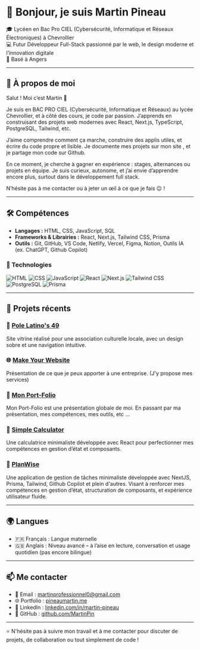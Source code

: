 # 👋 Bonjour, je suis Martin Pineau

🎓 Lycéen en Bac Pro CIEL (Cybersécurité, Informatique et Réseaux Électroniques) à Chevrollier  
💻 Futur Développeur Full-Stack passionné par le web, le design moderne et l’innovation digitale  
📍 Basé à Angers

---

## 🚀 À propos de moi

Salut ! Moi c’est Martin 👋

Je suis en BAC PRO CIEL (Cybersécurité, Informatique et Réseaux) au lycée Chevrollier, et à côté des cours, je code par passion. J’apprends en construisant des projets web modernes avec React, Next.js, TypeScript, PostgreSQL, Tailwind, etc. 

J’aime comprendre comment ça marche, construire des applis utiles, et écrire du code propre et lisible. Je documente mes projets sur mon site , et je partage mon code sur Github.

En ce moment, je cherche à gagner en expérience : stages, alternances ou projets en équipe. Je suis curieux, autonome, et j’ai envie d’apprendre encore plus, surtout dans le développement full stack.

N’hésite pas à me contacter ou à jeter un œil à ce que je fais 😉 !

---

## 🛠️ Compétences

- **Langages :** HTML, CSS, JavaScript, SQL  
- **Frameworks & Librairies :** React, Next.js, Tailwind CSS, Prisma 
- **Outils :** Git, GitHub, VS Code, Netlify, Vercel, Figma, Notion, Outils IA (ex. ChatGPT, Github Copilot)

### 🔧 Technologies

![HTML](https://img.shields.io/badge/HTML5-E34F26?style=for-the-badge&logo=html5&logoColor=white)
![CSS](https://img.shields.io/badge/CSS3-1572B6?style=for-the-badge&logo=css3&logoColor=white)
![JavaScript](https://img.shields.io/badge/JavaScript-F7DF1E?style=for-the-badge&logo=javascript&logoColor=black)
![React](https://img.shields.io/badge/React-20232A?style=for-the-badge&logo=react&logoColor=61DAFB)
![Next.js](https://img.shields.io/badge/Next.js-000000?style=for-the-badge&logo=nextdotjs&logoColor=white)
![Tailwind CSS](https://img.shields.io/badge/Tailwind_CSS-38B2AC?style=for-the-badge&logo=tailwind-css&logoColor=white)
![PostgreSQL](https://img.shields.io/badge/postgresql-4169e1?style=for-the-badge&logo=postgresql&logoColor=white)
![Prisma](https://img.shields.io/badge/Prisma-3982CE?style=for-the-badge&logo=Prisma&logoColor=white)

---

## 💼 Projets récents

### 🔗 [Pole Latino's 49](https://polelatinos49.fr/)  
Site vitrine réalisé pour une association culturelle locale, avec un design sobre et une navigation intuitive.

### 🌐 [Make Your Website](https://make-your-website.fr/)  
Présentation de ce que je peux apporter à une entreprise. (J'y propose mes services)

### 👔 [Mon Port-Folio](https://pineaumartin.me/)
Mon Port-Folio est une présentation globale de moi. En passant par ma présentation, mes compétences, mes outils, etc ...

### 🧮 [Simple Calculator](https://simple-calculatorrr.netlify.app/)  
Une calculatrice minimaliste développée avec React pour perfectionner mes compétences en gestion d’état et composants.

### 📝 [PlanWise](https://to-do-app-nu-red.vercel.app/)  
Une application de gestion de tâches minimaliste développée avec NextJS, Prisma, Tailwind, Github Copilot et plein d'autres. Visant à renforcer mes compétences en gestion d’état, structuration de composants, et expérience utilisateur fluide.

---

## 🌍 Langues

- 🇫🇷 Français : Langue maternelle  
- 🇬🇧 Anglais : Niveau avancé – à l’aise en lecture, conversation et usage quotidien (pas encore bilingue)

---

## 📫 Me contacter

- 📧 Email : [martinprofessionnel0@gmail.com](mailto:martinprofessionnel0@gmail.com)  
- 🌐 Portfolio : [pineaumartin.me](https://pineaumartin.me/)  
- 💼 LinkedIn : [linkedin.com/in/martin-pineau](https://www.linkedin.com/in/martin-pineau/)  
- 🐙 GitHub : [github.com/MartinPin](https://github.com/MartinPin)

---

⭐ N'hésite pas à suivre mon travail et à me contacter pour discuter de projets, de collaboration ou tout simplement de code !
